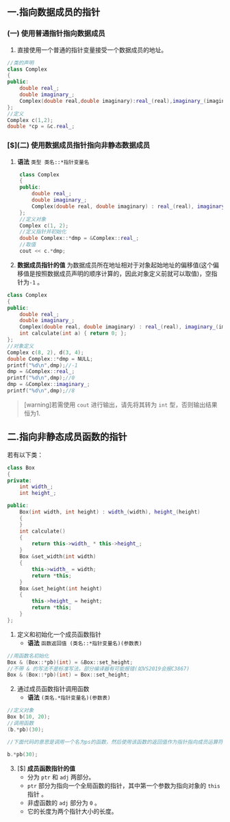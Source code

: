 ## 一.指向数据成员的指针
### (一) 使用普通指针指向数据成员
1.	直接使用一个普通的指针变量接受一个数据成员的地址。
```c++
//类的声明
class Complex 
{
public:
	double real_;
	double imaginary_;
	Complex(double real,double imaginary):real_(real),imaginary_(imaginary){}
};
//定义
Complex c(1,2);
double *cp = &c.real_;
```
### \[$\](二) 使用数据成员指针指向非静态数据成员
1.	**语法** `类型 类名::*指针变量名`
```c++
    class Complex
    {
    public:
        double real_;
        double imaginary_;
        Complex(double real, double imaginary) : real_(real), imaginary_(imaginary) {}
    };
    //定义对象
    Complex c(1, 2);
    //定义指针并初始化
    double Complex::*dmp = &Complex::real_;
    //取值
    cout << c.*dmp;
```
2.	**数据成员指针的值** 为数据成员所在地址相对于对象起始地址的偏移值(这个偏移值是按照数据成员声明的顺序计算的，因此对象定义前就可以取值)，空指针为`-1` 。
```c++
class Complex
{
public:
    double real_;
    double imaginary_;
    Complex(double real, double imaginary) : real_(real), imaginary_(imaginary) {}
    int calculate(int a) { return 0; };
};
//对象定义
Complex c(8, 2), d(3, 4);
double Complex::*dmp = NULL;
printf("%d\n",dmp);//-1
dmp = &Complex::real_;
printf("%d\n",dmp);//0
dmp = &Complex::imaginary_;
printf("%d\n",dmp);//8
```
>[warning]若需使用 `cout` 进行输出，请先将其转为 `int` 型，否则输出结果恒为1.

## 二.指向非静态成员函数的指针
若有以下类：
```c++
class Box
{
private:
    int width_;
    int height_;

public:
    Box(int width, int height) : width_(width), height_(height)
    {
    }
    int calculate()
    {
        return this->width_ * this->height_;
    }
    Box &set_width(int width)
    {
        this->width_ = width;
        return *this;
    }
    Box &set_height(int height)
    {
        this->height_ = height;
        return *this;
    }
};
```
1.	定义和初始化一个成员函数指针
	+	**语法** `函数返回值 (类名::*指针变量名)(参数表)`
```c++
//用函数名初始化
Box & (Box::*pb)(int) = &Box::set_height;
//不带 & 的写法不是标准写法，部分编译器有可能报错(如VS2019会报C3867)
Box & (Box::*pb)(int) = Box::set_height;
```
2.	通过成员函数指针调用函数
	+	**语法** `(类名.*指针变量名)(参数表)`
```c++
//定义对象
Box b(10, 20);
//调用函数
(b.*pb)(30);

//下面代码的意思是调用一个名为ps的函数，然后使用该函数的返回值作为指针指向成员运算符(.*)的运算对象。然而ps并不是一个函数，因此代码将发生错误。

b.*pb(30);
```

3.	[$] **成员函数指针的值** 
	+	分为 `ptr` 和 `adj` 两部分。
	+	`ptr` 部分为指向一个全局函数的指针，其中第一个参数为指向对象的 `this` 指针 。
	+	非虚函数的 `adj` 部分为 `0` 。
	+	它的长度为两个指针大小的长度。